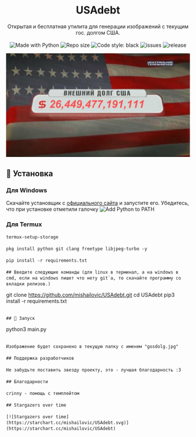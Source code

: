 <h1 align="center">USAdebt</h1>
<p align="center">
    Открытая и бесплатная утилита для генерации изображений с текущим гос. долгом США.
    <br /><br />
    <img alt="Made with Python" src="https://img.shields.io/badge/Made%20with-Python-%23FFD242?logo=python&logoColor=white">
    <img alt="Repo size" src="https://img.shields.io/github/repo-size/mishailovic/USAdebt">
    <img alt="Code style: black" src="https://img.shields.io/badge/code%20style-black-000000.svg">
    <img alt="issues" src="https://img.shields.io/github/issues/mishailovic/USAdebt">
    <img alt="release" src="https://img.shields.io/github/v/release/mishailovic/USAdebt">
</p>

![result](img/gosdolg.jpg)


## 🚀 Установка

   <h3>Для Windows</h3>

   Скачайте установщик с [официального сайта](https://www.python.org/downloads/) и запустите его. Убедитесь, что при установке отметили галочку ![Add Python to PATH](https://user-images.githubusercontent.com/42045258/69171091-557d2780-0b0c-11ea-8adf-7f819357f041.png)
    
   <h3>Для Termux</h3>
   
   ```
   termux-setup-storage
   
   pkg install python git clang freetype libjpeg-turbo -y
   
   pip install -r requirements.txt
 
## Введите следующие команды (для linux в терминал, а на windows в cmd, если на windows пишет что нету git`а, то скачайте программу со вкладки релизов.)

```
git clone https://github.com/mishailovic/USAdebt.git
cd USAdebt
pip3 install -r requirements.txt
```

## 🚩 Запуск

```
python3 main.py
```

Изображение будет сохранено в текущую папку с именем "gosdolg.jpg"

## Поддержка разработчиков

Не забудьте поставить звезду проекту, это - лучшая благодарность :3

## Благодарности

crinny - помощь с темплейтом

## Stargazers over time

[![Stargazers over time](https://starchart.cc/mishailovic/USAdebt.svg)](https://starchart.cc/mishailovic/USAdebt)
 

